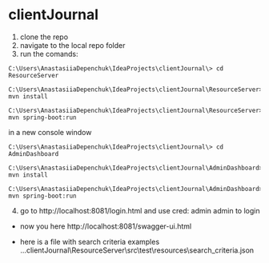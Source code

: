 # clientJournal

1. clone the repo
2. navigate to the local repo folder 
3. run the comands:
```
C:\Users\AnastasiiaDepenchuk\IdeaProjects\clientJournal\> cd ResourceServer
```
```
C:\Users\AnastasiiaDepenchuk\IdeaProjects\clientJournal\ResourceServer> mvn install
```
```
C:\Users\AnastasiiaDepenchuk\IdeaProjects\clientJournal\ResourceServer> mvn spring-boot:run
```
in a new console window
```
C:\Users\AnastasiiaDepenchuk\IdeaProjects\clientJournal\> cd AdminDashboard
```
```
C:\Users\AnastasiiaDepenchuk\IdeaProjects\clientJournal\AdminDashboard> mvn install
```
```
C:\Users\AnastasiiaDepenchuk\IdeaProjects\clientJournal\AdminDashboard> mvn spring-boot:run
```

4. go to http://localhost:8081/login.html and use cred: admin admin to login
* now you here http://localhost:8081/swagger-ui.html

* here is a file with search criteria examples  ...clientJournal\ResourceServer\src\test\resources\search_criteria.json
